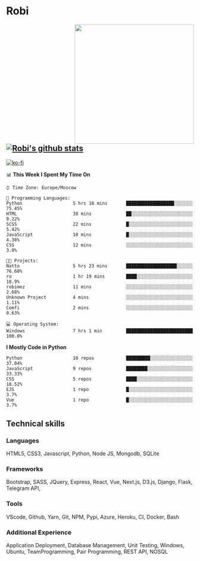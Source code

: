 # Robi

<img align='right' src='https://thumbs.gfycat.com/BleakGorgeousAmoeba-size_restricted.gif' width='320'>

[![Robi's github stats](https://github-readme-stats-lime-theta.vercel.app/api?username=robimez&count_private=true&show_icons=true&theme=dark)](https://github.com/RobiMez/github-readme-stats)
---
[![ko-fi](https://ko-fi.com/img/githubbutton_sm.svg)](https://ko-fi.com/K3K74LSLU)

<!--START_SECTION:waka-->
📊 **This Week I Spent My Time On** 

```text
⌚︎ Time Zone: Europe/Moscow

💬 Programming Languages: 
Python                   5 hrs 18 mins       ██████████████████░░░░░░░   75.45% 
HTML                     38 mins             ██░░░░░░░░░░░░░░░░░░░░░░░   9.22% 
SCSS                     22 mins             █░░░░░░░░░░░░░░░░░░░░░░░░   5.42% 
JavaScript               18 mins             █░░░░░░░░░░░░░░░░░░░░░░░░   4.38% 
CSS                      12 mins             ░░░░░░░░░░░░░░░░░░░░░░░░░   3.0%

🐱‍💻 Projects: 
Natto                    5 hrs 23 mins       ███████████████████░░░░░░   76.68% 
ro                       1 hr 19 mins        ████░░░░░░░░░░░░░░░░░░░░░   18.9% 
robimez                  11 mins             ░░░░░░░░░░░░░░░░░░░░░░░░░   2.68% 
Unknown Project          4 mins              ░░░░░░░░░░░░░░░░░░░░░░░░░   1.11% 
Comfi                    2 mins              ░░░░░░░░░░░░░░░░░░░░░░░░░   0.63%

💻 Operating System: 
Windows                  7 hrs 1 min         █████████████████████████   100.0%

```

**I Mostly Code in Python** 

```text
Python                   10 repos            █████████░░░░░░░░░░░░░░░░   37.04% 
JavaScript               9 repos             ████████░░░░░░░░░░░░░░░░░   33.33% 
CSS                      5 repos             ████░░░░░░░░░░░░░░░░░░░░░   18.52% 
EJS                      1 repo              █░░░░░░░░░░░░░░░░░░░░░░░░   3.7% 
Vue                      1 repo              █░░░░░░░░░░░░░░░░░░░░░░░░   3.7%

```



<!--END_SECTION:waka-->

## Technical skills

### Languages

HTML5, CSS3, Javascript, Python, Node JS, Mongodb, SQLite

### Frameworks

Bootstrap, SASS, JQuery, Express, React, Vue, Next.js,
D3.js, Django, Flask, Telegram API,

### Tools

VScode, Github, Yarn, Git, NPM, Pypi, Azure, Heroku, CI, Docker, Bash

### Additional Experience

Application Deployment, Database Management, Unit Testing, Windows, Ubuntu, TeamProgramming, Pair Programming, REST API, NOSQL
